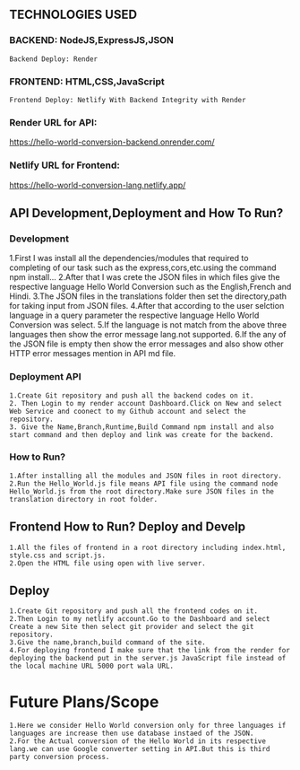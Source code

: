 ## TECHNOLOGIES USED
   ### BACKEND: NodeJS,ExpressJS,JSON
    Backend Deploy: Render
   ### FRONTEND: HTML,CSS,JavaScript
    Frontend Deploy: Netlify With Backend Integrity with Render

### Render URL for API: 
 https://hello-world-conversion-backend.onrender.com/ 
### Netlify URL for Frontend: 
 https://hello-world-conversion-lang.netlify.app/

## API Development,Deployment and How To Run?
  ### Development
  1.First I was install all the dependencies/modules that required to completing of our task such as the express,cors,etc.using the command 
  npm install...
  2.After that I was crete the JSON files in which files give the respective language Hello World Conversion such as the English,French and Hindi.
  3.The JSON files in the translations folder then set the directory,path for taking input from JSON files.
  4.After that according to the user selction language in a query parameter the respective language Hello World Conversion was select.
  5.If the language is not match from the above three languages then show the error message lang.not supported.
  6.If the any of the JSON file is empty then show the error messages and also show other HTTP error messages mention in API md file.

  ### Deployment API
    1.Create Git repository and push all the backend codes on it.
    2. Then Login to my render account Dashboard.Click on New and select Web Service and coonect to my Github account and select the repository.
    3. Give the Name,Branch,Runtime,Build Command npm install and also start command and then deploy and link was create for the backend.

  ### How to Run?
    1.After installing all the modules and JSON files in root directory.
    2.Run the Hello_World.js file means API file using the command node Hello_World.js from the root directory.Make sure JSON files in the translation directory in root folder.

  ## Frontend How to Run? Deploy and Develp
    1.All the files of frontend in a root directory including index.html, style.css and script.js.
    2.Open the HTML file using open with live server.

  ## Deploy
    1.Create Git repository and push all the frontend codes on it.
    2.Then Login to my netlify account.Go to the Dashboard and select Create a new Site then select git provider and select the git repository.
    3.Give the name,branch,build command of the site.
    4.For deploying frontend I make sure that the link from the render for deploying the backend put in the server.js JavaScript file instead of the local machine URL 5000 port wala URL.
    

  # Future Plans/Scope
    1.Here we consider Hello World conversion only for three languages if languages are increase then use database instaed of the JSON.
    2.For the Actual conversion of the Hello World in its respective lang.we can use Google converter setting in API.But this is third party conversion process. 



  
   
